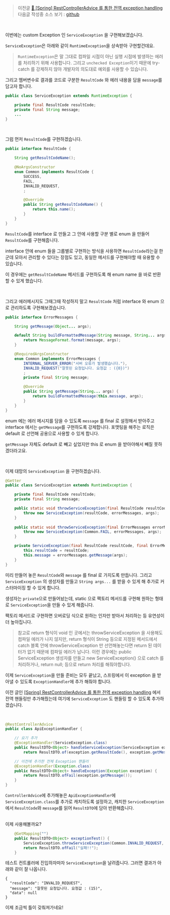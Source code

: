 >이전글 [🔗 [Spring] RestControllerAdvice 를 통한 전역 exception handling](https://velog.io/@jomminii/rest-controller-advice-exception-handler)
다음글 작성중
소스 보기 : [github](https://github.com/jomminii/board-v1)

<br>

이번에는 custom Exception 인 `ServiceException` 을 구현해보겠습니다.

`ServiceException`은 아래와 같이 `RuntimeException`을 상속받아 구현할건데요.
> `RuntimeException`은 말 그대로 컴파일 시점이 아닌 실행 시점에 발생하는 에러를 처리하기 위해 사용합니다. 그리고 `unchecked Exception`이기 때문에 try-catch 를 강제하지 않아 개발자의 의도대로 예외를 사용할 수 있습니다.

그리고 멤버변수로 결과를 코드로 구분한 `ResultCode` 와 에러 내용을 담을 `message`를 담고자 합니다.


```java
public class ServiceException extends RuntimeException {

    private final ResultCode resultCode;
    private final String message;
    ...
}
```


<br>

그럼 먼저 `ResultCode`를 구현하겠습니다.

```java
public interface ResultCode {

    String getResultCodeName();

    @NoArgsConstructor
    enum Common implements ResultCode {
        SUCCESS,
        FAIL,
        INVALID_REQUEST,
        ;

        @Override
        public String getResultCodeName() {
            return this.name();
        }
    }
}
```

`ResultCode`를 interface 로 만들고 그 안에 사용할 구분 별로 enum 을 만들어 `ResultCode`를 구현해줍니다.

interface 안에 enum 들을 그룹별로 구현하는 방식을 사용하면 `ResultCode`라는걸 한 군데 모아서 관리할 수 있다는 장점도 있고, 동일한 메서드를 구현해야할 때 유용할 수 있습니다.

이 경우에는 `getResultCodeName` 메서드를 구현하도록 해 enum name 을 바로 반환할 수 있게 했습니다.


<br>

그리고 에러메시지도 그때그때 작성하지 말고 `ResultCode` 처럼 interface 와 enum 으로 관리하도록 구현해보겠습니다.

```java
public interface ErrorMessages {

    String getMessage(Object... args);

    default String buildFormattedMessage(String message, String... args) {
        return MessageFormat.format(message, args);
    }

    @RequiredArgsConstructor
    enum Common implements ErrorMessages {
        INTERNAL_SERVER_ERROR("서버 오류가 발생했습니다."),
        INVALID_REQUEST("잘못된 요청입니다. 요청값 : ({0})")
        ;
        private final String message;

        @Override
        public String getMessage(String... args) {
            return buildFormattedMessage(this.message, args);
        }
    }
}
```

enum 에는 에러 메시지를 담을 수 있도록 `message` 를 final 로 설정해서 받아주고 interface 에서는 `getMessage`를 구현하도록 강제합니다.  포맷팅을 해주는 로직은 default 로 선언해 공용으로 사용할 수 있게 합니다.

`getMessage` 자체도 default 로 빼고 싶었지만 this 로 enum 을 받아야해서 빼질 못하겠더라고요.

<br>

이제 대망의 `ServiceException` 을 구현하겠습니다.

```java
@Getter
public class ServiceException extends RuntimeException {

    private final ResultCode resultCode;
    private final String message;

    public static void throwServiceException(final ResultCode resultCode, final ErrorMessages errorMessages, final String... args) {
        throw new ServiceException(resultCode, errorMessages, args);
    }
    
    public static void throwServiceException(final ErrorMessages errorMessages, final String... args) {
        throw new ServiceException(Common.FAIL, errorMessages, args);
    }

    private ServiceException(final ResultCode resultCode, final ErrorMessages errorMessages, final String... args) {
        this.resultCode = resultCode;
        this.message = errorMessages.getMessage(args);
    }
}
```

미리 만들어 놓은 `ResultCode`와 `message` 를 final 로 가지도록 만듭니다. 그리고 `ServiceException` 의 생성자를 만들고 `String args...` 를 받을 수 있게 해 추가로 커스터마이징 할 수 있게 합니다.

생성자는 `private`으로 만들어놨는데, static 으로 팩토리 메서드를 구현해 원하는 형태로 `ServiceException`을 만들 수 있게 해줍니다.

팩토리 메서드로 구현하면 오버로딩 식으로 원하는 인자만 받아서 처리하는 등 유연성이 더 높아집니다.

>참고로 return 형식이 void 인 곳에서는 throwServiceException 을 사용해도 컴파일 에러가 나지 않지만, return 형식이 String 등으로 지정된 메서드에서 catch 블록 안에 throwServiceException 만 선언해놓는다면 return 된 데이터가 없기 때문에 컴파일 에러가 납니다. 이런 경우에는 public ServiceException 생성자를 만들고 new ServiceException() 으로 catch 를 처리하거나, return null; 등으로 return 처리를 해줘야합니다.

이제 `ServiceException`을 만들 준비는 모두 끝났고, 스프링에서 이 exception 을 받아낼 수 있도록 `ExceptionHandler`에 추가 해줘야 합니다.

이전 글인 [[Spring] RestControllerAdvice 를 통한 전역 exception handling](https://velog.io/@jomminii/rest-controller-advice-exception-handler) 에서 전역 핸들링만 추가해줬는데 여기에 `ServiceException` 도 핸들링 할 수 있도록 추가하겠습니다.

<br>

```java
@RestControllerAdvice
public class ApiExceptionHandler {

	// 요기 추가
    @ExceptionHandler(ServiceException.class)
    public ResultDTO<Object> handleServiceException(ServiceException exception) {
        return ResultDTO.of(exception.getResultCode(), exception.getMessage());}

	// 이전에 추가한 전체 Exception 핸들러
    @ExceptionHandler(Exception.class)
    public ResultDTO<Object> handleException(Exception exception) {
        return ResultDTO.ofFail(exception.getMessage());
    }
}
```

`ControllerAdvice`에 추가해놓은 `ApiExceptionHandler`에 `ServiceException.class`를 추가로 캐치하도록 설정하고, 캐치한 `ServiceException`에서 `ResultCode`와 `message`를 읽어 `ResultDTO`에 담아 반환해줍니다.

<br>
이제 사용해볼까요?

```java
    @GetMapping("")
    public ResultDTO<Object> exceptionTest() {
        ServiceException.throwServiceException(Common.INVALID_REQUEST, ErrorMessages.Common.INVALID_REQUEST, "15");
        return ResultDTO.ofFail("실패!!");
    }
```

테스트 컨트롤러에 진입하자마자 `ServiceException`을 날려줍니다.
그러면 결과가 아래와 같이 잘 나옵니다.

```shell
{
  "resultCode": "INVALID_REQUEST",
  "message": "잘못된 요청입니다. 요청값 : (15)",
  "data": null
}
```

이제 조금씩 틀이 갖춰져가네요!
